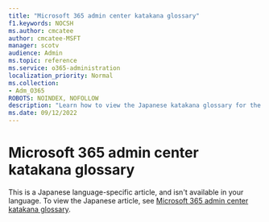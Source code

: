 ```yaml
---
title: "Microsoft 365 admin center katakana glossary"
f1.keywords: NOCSH
ms.author: cmcatee
author: cmcatee-MSFT
manager: scotv
audience: Admin
ms.topic: reference
ms.service: o365-administration
localization_priority: Normal
ms.collection:
- Adm_O365
ROBOTS: NOINDEX, NOFOLLOW 
description: "Learn how to view the Japanese katakana glossary for the Microsoft 365 admin center."
ms.date: 09/12/2022
---
```


# Microsoft 365 admin center katakana glossary

This is a Japanese language-specific article, and isn't available in your language. To view the Japanese article, see [Microsoft 365 admin center katakana glossary](https://go.microsoft.com/fwlink/p/?linkid=2208404).

<!--
These images are included for the ja-jp article only

:::image type="content" source="../media/katanaglossary/001_account.png" alt-text="Image used for Japanese article only":::
:::image type="content" source="../media/katanaglossary/002_1_addon.png" alt-text="Image used for Japanese article only":::
:::image type="content" source="../media/katanaglossary/003_customdomain.png" alt-text="Image used for Japanese article only":::
:::image type="content" source="../media/katanaglossary/004_cloudstorage.png" alt-text="Image used for Japanese article only":::
:::image type="content" source="../media/katanaglossary/005_group_updated.png" alt-text="Image used for Japanese article only":::
:::image type="content" source="../media/katanaglossary/006_globaladmin.png" alt-text="Image used for Japanese article only":::
:::image type="content" source="../media/katanaglossary/007_collabo-commu.png" alt-text="Image used for Japanese article only":::
:::image type="content" source="../media/katanaglossary/008_trainingguide.png" alt-text="Image used for Japanese article only":::
:::image type="content" source="../media/katanaglossary/009_feedback.png" alt-text="Image used for Japanese article only":::
:::image type="content" source="../media/katanaglossary/010_privacy_updated.png" alt-text="Image used for Japanese article only":::
:::image type="content" source="../media/katanaglossary/011_billpayments.png" alt-text="Image used for Japanese article only":::
:::image type="content" source="../media/katanaglossary/012_domain.png" alt-text="Image used for Japanese article only":::
:::image type="content" source="../media/katanaglossary/013_licenses.png" alt-text="Image used for Japanese article only":::
-->
